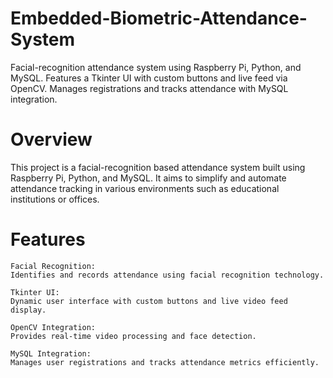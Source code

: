 # Embedded-Biometric-Attendance-System
Facial-recognition attendance system using Raspberry Pi, Python, and MySQL. Features a Tkinter UI with custom buttons and live feed via OpenCV. Manages registrations and tracks attendance with MySQL integration.

# Overview
This project is a facial-recognition based attendance system built using Raspberry Pi, Python, and MySQL. It aims to simplify and automate attendance tracking in various environments such as educational institutions or offices.

# Features
    Facial Recognition:
    Identifies and records attendance using facial recognition technology.
    
    Tkinter UI:
    Dynamic user interface with custom buttons and live video feed display.
    
    OpenCV Integration: 
    Provides real-time video processing and face detection.
    
    MySQL Integration: 
    Manages user registrations and tracks attendance metrics efficiently.
